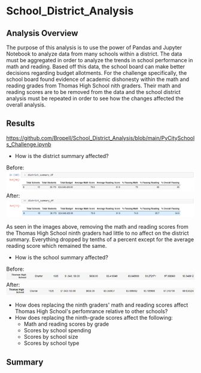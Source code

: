 # School_District_Analysis
## Analysis Overview
The purpose of this analysis is to use the power of Pandas and Jupyter Notebook to analyze data from many schools within a district. The data must be aggregated in order to analyze the trends in school performance in math and reading. Based off this data, the school board can make better decisions regarding budget allotments. For the challenge specifically, the school board found evidence of academic dishonesty within the math and reading grades from Thomas High School nith graders. Their math and reading scores are to be removed from the data and the school district analysis must be repeated in order to see how the changes affected the overall analysis. 
## Results
https://github.com/Bropell/School_District_Analysis/blob/main/PyCitySchools_Challenge.ipynb

- How is the district summary affected?

Before: ![alt text](https://github.com/Bropell/School_District_Analysis/blob/main/Resources/district_summary_before.png)
After: ![alt text](https://github.com/Bropell/School_District_Analysis/blob/main/Resources/district_summary_after.png)

As seen in the images above, removing the math and reading scores from the Thomas High School ninth graders had little to no affect on the district summary. Everything dropped by tenths of a percent except for the average reading score which remained the same. 

- How is the school summary affected?

Before: ![alt text](https://github.com/Bropell/School_District_Analysis/blob/main/Resources/per_school_summary_before.png)
After: ![alt text](https://github.com/Bropell/School_District_Analysis/blob/main/Resources/per_school_summary_after.png)

 
- How does replacing the ninth graders' math and reading scores affect Thomas High School's perfomrance relative to other schools?
- How does replacing the ninth-grade scores affect the following:
    - Math and reading scores by grade
    - Scores by school spending
    - Scores by school size
    - Scores by school type
## Summary